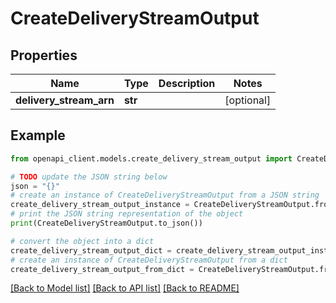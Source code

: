 # CreateDeliveryStreamOutput


## Properties

Name | Type | Description | Notes
------------ | ------------- | ------------- | -------------
**delivery_stream_arn** | **str** |  | [optional] 

## Example

```python
from openapi_client.models.create_delivery_stream_output import CreateDeliveryStreamOutput

# TODO update the JSON string below
json = "{}"
# create an instance of CreateDeliveryStreamOutput from a JSON string
create_delivery_stream_output_instance = CreateDeliveryStreamOutput.from_json(json)
# print the JSON string representation of the object
print(CreateDeliveryStreamOutput.to_json())

# convert the object into a dict
create_delivery_stream_output_dict = create_delivery_stream_output_instance.to_dict()
# create an instance of CreateDeliveryStreamOutput from a dict
create_delivery_stream_output_from_dict = CreateDeliveryStreamOutput.from_dict(create_delivery_stream_output_dict)
```
[[Back to Model list]](../README.md#documentation-for-models) [[Back to API list]](../README.md#documentation-for-api-endpoints) [[Back to README]](../README.md)


